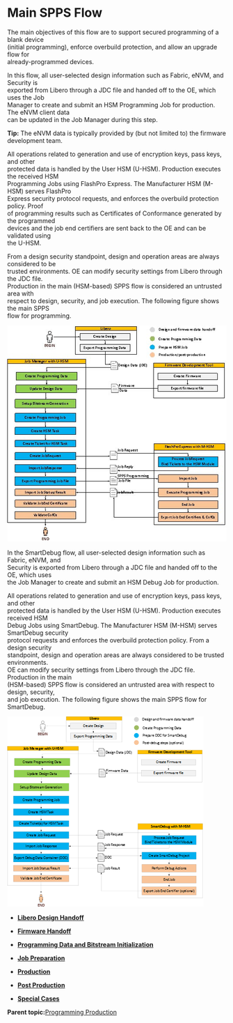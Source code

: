 # Main SPPS Flow

The main objectives of this flow are to support secured programming of a blank device<br /> \(initial programming\), enforce overbuild protection, and allow an upgrade flow for<br /> already-programmed devices.

In this flow, all user-selected design information such as Fabric, eNVM, and Security is<br /> exported from Libero through a JDC file and handed off to the OE, which uses the Job<br /> Manager to create and submit an HSM Programming Job for production. The eNVM client data<br /> can be updated in the Job Manager during this step.

**Tip:** The eNVM data is typically provided by \(but not limited to\) the firmware development team.

All operations related to generation and use of encryption keys, pass keys, and other<br /> protected data is handled by the User HSM \(U-HSM\). Production executes the received HSM<br /> Programming Jobs using FlashPro Express. The Manufacturer HSM \(M-HSM\) serves FlashPro<br /> Express security protocol requests, and enforces the overbuild protection policy. Proof<br /> of programming results such as Certificates of Conformance generated by the programmed<br /> devices and the job end certifiers are sent back to the OE and can be validated using<br /> the U-HSM.

From a design security standpoint, design and operation areas are always considered to be<br /> trusted environments. OE can modify security settings from Libero through the JDC file.<br /> Production in the main \(HSM-based\) SPPS flow is considered an untrusted area with<br /> respect to design, security, and job execution. The following figure shows the main SPPS<br /> flow for programming.

![](GUID-6F9D7945-E86B-4F87-A1A0-C1E76A2A42E4-low.jpg "Main SPPS Flow")

In the SmartDebug flow, all user-selected design information such as Fabric, eNVM, and<br /> Security is exported from Libero through a JDC file and handed off to the OE, which uses<br /> the Job Manager to create and submit an HSM Debug Job for production.

All operations related to generation and use of encryption keys, pass keys, and other<br /> protected data is handled by the User HSM \(U-HSM\). Production executes received HSM<br /> Debug Jobs using SmartDebug. The Manufacturer HSM \(M-HSM\) serves SmartDebug security<br /> protocol requests and enforces the overbuild protection policy. From a design security<br /> standpoint, design and operation areas are always considered to be trusted environments.<br /> OE can modify security settings from Libero through the JDC file. Production in the main<br /> \(HSM-based\) SPPS flow is considered an untrusted area with respect to design, security,<br /> and job execution. The following figure shows the main SPPS flow for SmartDebug.

![](GUID-35CED74D-DD1C-40F2-AEE8-504ADFE92CFB-low.png "Main SPPS Flow for SmartDebug")

-   **[Libero Design Handoff](GUID-A6D9C6B4-2973-49BA-8B3E-689B7C715DA3.md#)**  

-   **[Firmware Handoff](GUID-02087C6F-F646-40DE-9BA0-E0BDA6AA829D.md)**  

-   **[Programming Data and Bitstream Initialization](GUID-F13D5010-D949-42F1-868B-CA3A31E10EF9.md#)**  

-   **[Job Preparation](GUID-BFB233D2-653B-4FD5-B65F-F6B4EBB72812.md#)**  

-   **[Production](GUID-27F23E45-47F9-403A-A8A0-E0CF2F500A66.md#)**  

-   **[Post Production](GUID-23ACF1AF-3218-4EB7-95C7-39801C648060.md)**  

-   **[Special Cases](GUID-4FBCE3F7-ECAF-4806-92D6-9B33DEF417FB.md#)**  


**Parent topic:**[Programming Production](GUID-9CB51621-8842-4683-A4F7-F1AB8745CAEE.md)

